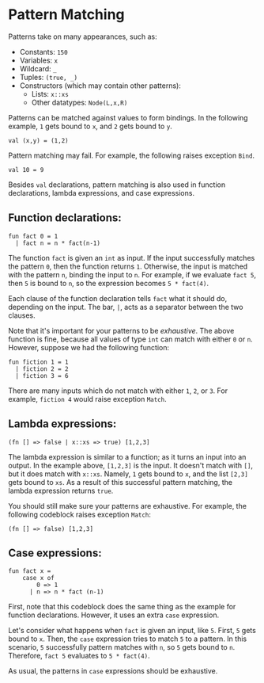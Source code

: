 # Pattern Matching
Patterns take on many appearances, such as:

- Constants: `150`
- Variables: `x`
- Wildcard: `_`
- Tuples: `(true, _)`
- Constructors (which may contain other patterns):
    - Lists: `x::xs`
    - Other datatypes: `Node(L,x,R)`

Patterns can be matched against values to form bindings. In the following example, `1` gets bound to `x`, and `2` gets bound to `y`.

```val (x,y) = (1,2)```

Pattern matching may fail. For example, the following raises exception `Bind`.

```val 10 = 9```

Besides `val` declarations, pattern matching is also used in function declarations, lambda expressions, and case expressions.
## Function declarations:
```
fun fact 0 = 1
  | fact n = n * fact(n-1)
```

The function `fact` is given an `int` as input. If the input successfully matches the pattern `0`, then the function returns `1`. Otherwise, the input is matched with the pattern `n`, binding the input to `n`. For example, if we evaluate `fact 5`, then `5` is bound to `n`, so the expression becomes `5 * fact(4)`. 
    
Each clause of the function declaration tells `fact` what it should do, depending on the input. The bar, `|`, acts as a separator between the two clauses. 
    
Note that it's important for your patterns to be *exhaustive*. The above function is fine, because all values of type `int` can match with either `0` or `n`. However, suppose we had the following function:
```
fun fiction 1 = 1
  | fiction 2 = 2
  | fiction 3 = 6
```
There are many inputs which do not match with either `1`, `2`, or `3`. For example, `fiction 4` would raise exception `Match`.

## Lambda expressions:
```(fn [] => false | x::xs => true) [1,2,3]```

The lambda expression is similar to a function; as it turns an input into an output. In the example above, `[1,2,3]` is the input. It doesn't match with `[]`, but it does match with `x::xs`. Namely, `1` gets bound to `x`, and the list `[2,3]` gets bound to `xs`. As a result of this successful pattern matching, the lambda expression returns `true`. 
    
You should still make sure your patterns are exhaustive. For example, the following codeblock raises exception `Match`:

```(fn [] => false) [1,2,3]```

## Case expressions:
```
fun fact x =
    case x of
        0 => 1
      | n => n * fact (n-1)
```
First, note that this codeblock does the same thing as the example for function declarations. However, it uses an extra `case` expression.
    
Let's consider what happens when `fact` is given an input, like `5`. First, `5` gets bound to `x`. Then, the `case` expression tries to match `5` to a pattern. In this scenario, `5` successfully pattern matches with `n`, so `5` gets bound to `n`. Therefore, `fact 5` evaluates to `5 * fact(4)`. 
    
As usual, the patterns in `case` expressions should be exhaustive.
